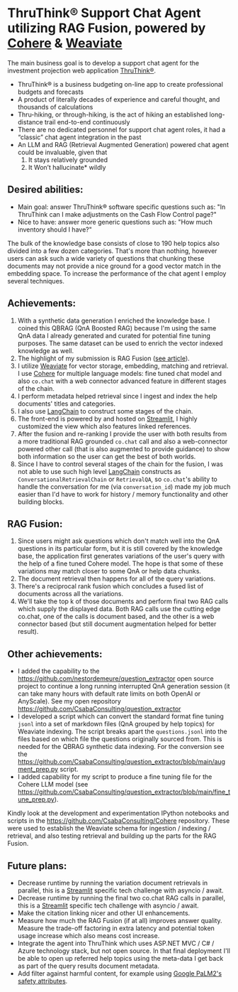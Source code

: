 # ThruThink® Support Chat Agent utilizing RAG Fusion, powered by [Cohere](https://cohere.com/) & [Weaviate](https://weaviate.io/)

The main business goal is to develop a support chat agent for the investment projection web application [ThruThink®](https://thruthink.com).
* ThruThink® is a business budgeting on-line app to create professional budgets and forecasts
* A product of literally decades of experience and careful thought, and thousands of calculations
* Thru-hiking, or through-hiking, is the act of hiking an established long-distance trail end-to-end continuously
* There are no dedicated personnel for support chat agent roles, it had a “classic” chat agent integration in the past
* An LLM and RAG (Retrieval Augmented Generation) powered chat agent could be invaluable, given that
  1. It stays relatively grounded
  2. It Won’t hallucinate* wildly

## Desired abilities:
* Main goal: answer ThruThink® software specific questions such as: "In ThruThink can I make adjustments on the Cash Flow Control page?"
* Nice to have: answer more generic questions such as: "How much inventory should I have?"

The bulk of the knowledge base consists of close to 190 help topics also divided into a few dozen categories.
That's more than nothing, however users can ask such a wide variety of questions that chunking these documents may not provide a nice ground for a good vector match in the embedding space. To increase the performance of the chat agent I employ several techniques.

## Achievements:
1. With a synthetic data generation I enriched the knowledge base. I coined this QBRAG (QnA Boosted RAG) because I'm using the same QnA data I already generated and curated for potential fine tuning purposes. The same dataset can be used to enrich the vector indexed knowledge as well.
2. The highlight of my submission is RAG Fusion ([see article](https://towardsdatascience.com/forget-rag-the-future-is-rag-fusion-1147298d8ad1)).
3. I utilize [Weaviate](https://weaviate.io/) for vector storage, embedding, matching and retrieval. I use [Cohere](https://cohere.com/) for multiple language models: fine tuned chat model and also `co.chat` with a web connector advanced feature in different stages of the chain.
4. I perform metadata helped retrieval since I ingest and index the help documents' titles and categories.
5. I also use [LangChain](https://www.langchain.com/) to construct some stages of the chain.
6. The front-end is powered by and hosted on [Streamlit](https://streamlit.io/), I highly customized the view which also features linked references.
7. After the fusion and re-ranking I provide the user with both results from a more traditional RAG grounded `co.chat` call and also a web-connector powered other call (that is also augmented to provide guidance) to show both information so the user can get the best of both worlds.
8. Since I have to control several stages of the chain for the fusion, I was not able to use such high level [LangChain](https://www.langchain.com/) constructs as `ConversationalRetrievalChain` or `RetrievalQA`, so `co.chat`'s ability to handle the conversation for me (via `conversation_id`) made my job much easier than I'd have to work for history / memory functionality and other building blocks.

## RAG Fusion:
1. Since users might ask questions which don't match well into the QnA questions in its particular form, but it is still covered by the knowledge base, the application first generates variations of the user's query with the help of a fine tuned Cohere model. The hope is that some of these variations may match closer to some QnA or help data chunks.
2. The document retrieval then happens for all of the query variations.
3. There's a reciprocal rank fusion which concludes a fused list of documents across all the variations.
4. We'll take the top k of those documents and perform final two RAG calls which supply the displayed data. Both RAG calls use the cutting edge co.chat, one of the calls is document based, and the other is a web connector based (but still document augmentation helped for better result).

## Other achievements:
* I added the capability to the https://github.com/nestordemeure/question_extractor open source project to continue a long running interrupted QnA generation session (it can take many hours with default rate limits on both OpenAI or AnyScale). See my open repository https://github.com/CsabaConsulting/question_extractor
* I developed a script which can convert the standard format fine tuning `jsonl` into a set of markdown files (QnA grouped by help topics) for Weaviate indexing. The script breaks apart the `questions.jsonl` into the files based on which file the questions originally sourced from. This is needed for the QBRAG synthetic data indexing. For the conversion see the https://github.com/CsabaConsulting/question_extractor/blob/main/augment_prep.py script.
* I added capability for my script to produce a fine tuning file for the Cohere LLM model (see https://github.com/CsabaConsulting/question_extractor/blob/main/fine_tune_prep.py).

Kindly look at the development and experimentation IPython notebooks and scripts in the https://github.com/CsabaConsulting/Cohere repository. These were used to establish the Weaviate schema for ingestion / indexing / retrieval, and also testing retrieval and building up the parts for the RAG Fusion.

## Future plans:
* Decrease runtime by running the variation document retrievals in parallel, this is a [Streamlit](https://streamlit.io/) specific tech challenge with asyncio / await.
* Decrease runtime by running the final two co.chat RAG calls in parallel, this is a [Streamlit](https://streamlit.io/) specific tech challenge with asyncio / await.
* Make the citation linking nicer and other UI enhancements.
* Measure how much the RAG Fusion (if at all) improves answer quality. Measure the trade-off factoring in extra latency and potential token usage increase which also means cost increase.
* Integrate the agent into ThruThink which uses ASP.NET MVC / C# / Azure technology stack, but not open source. In that final deployment I'll be able to open up referred help topics using the meta-data I get back as part of the query results document metadata.
* Add filter against harmful content, for example using [Google PaLM2's safety attributes](https://cloud.google.com/vertex-ai/docs/generative-ai/learn/responsible-ai#attribute-descriptions).
